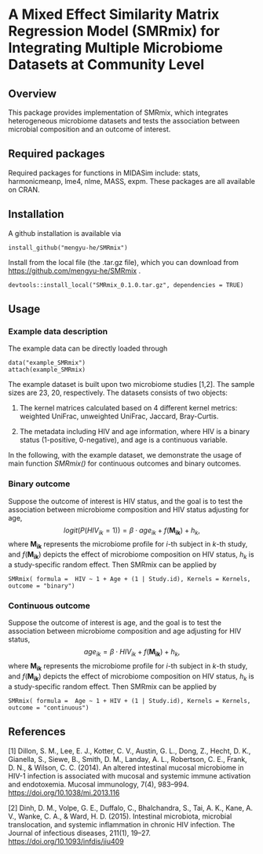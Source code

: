 
# A Mixed Effect Similarity Matrix Regression Model (SMRmix) for Integrating Multiple Microbiome Datasets at Community Level


## Overview

This package provides implementation of SMRmix, which integrates heterogeneous microbiome datasets and tests the association between microbial composition and an outcome of interest.

## Required packages 

Required packages for functions in MIDASim include: stats, harmonicmeanp, lme4, nlme, MASS, expm. These packages are all available on CRAN.

## Installation

A github installation is available via

```{r}
install_github("mengyu-he/SMRmix")
```

Install from the local file (the .tar.gz file), which you can download from https://github.com/mengyu-he/SMRmix .

```{r}
devtools::install_local("SMRmix_0.1.0.tar.gz", dependencies = TRUE)
```


## Usage

### Example data description

The example data can be directly loaded through 

```{r}
data("example_SMRmix")
attach(example_SMRmix)
```

The example dataset is built upon two microbiome studies [1,2]. The sample sizes are 23, 20, respectively. The datasets consists of two objects:

1. The kernel matrices calculated based on 4 different kernel metrics: weighted UniFrac, unweighted UniFrac, Jaccard, Bray-Curtis. 

2. The metadata including HIV and age information, where HIV is a binary status (1-positive, 0-negative), and age is a continuous variable.

In the following, with the example dataset, we demonstrate the usage of main function *SMRmix()* for continuous outcomes and binary outcomes.

### Binary outcome

Suppose the outcome of interest is HIV status, and the goal is to test the association between microbiome composition and HIV status adjusting for age,
$$logit(P(HIV_{ik}=1)) = \beta \cdot age_{ik}+ f(\boldsymbol{M_{ik}})+h_k,$$
where $\boldsymbol{M_{ik}}$ represents the microbiome profile for $i$-th subject in $k$-th study, and $f(\boldsymbol{M_{ik}})$ depicts the effect of microbiome composition on HIV status, $h_k$ is a study-specific random effect. Then SMRmix can be applied by

```{r}
SMRmix( formula =  HIV ~ 1 + Age + (1 | Study.id), Kernels = Kernels, outcome = "binary")
```

### Continuous outcome

Suppose the outcome of interest is age, and the goal is to test the association between microbiome composition and age adjusting for HIV status,
$$age_{ik}= \beta \cdot HIV_{ik}+ f(\boldsymbol{M_{ik}})+h_k,$$
where $\boldsymbol{M_{ik}}$ represents the microbiome profile for $i$-th subject in $k$-th study, and $f(\boldsymbol{M_{ik}})$ depicts the effect of microbiome composition on HIV status, $h_k$ is a study-specific random effect. Then SMRmix can be applied by

```{r}
SMRmix( formula =  Age ~ 1 + HIV + (1 | Study.id), Kernels = Kernels, outcome = "continuous")
```

## References

[1] Dillon, S. M., Lee, E. J., Kotter, C. V., Austin, G. L., Dong, Z., Hecht, D. K., Gianella, S., Siewe, B., Smith, D. M., Landay, A. L., Robertson, C. E., Frank, D. N., & Wilson, C. C. (2014). An altered intestinal mucosal microbiome in HIV-1 infection is associated with mucosal and systemic immune activation and endotoxemia. Mucosal immunology, 7(4), 983–994. https://doi.org/10.1038/mi.2013.116

[2] Dinh, D. M., Volpe, G. E., Duffalo, C., Bhalchandra, S., Tai, A. K., Kane, A. V., Wanke, C. A., & Ward, H. D. (2015). Intestinal microbiota, microbial translocation, and systemic inflammation in chronic HIV infection. The Journal of infectious diseases, 211(1), 19–27. https://doi.org/10.1093/infdis/jiu409

